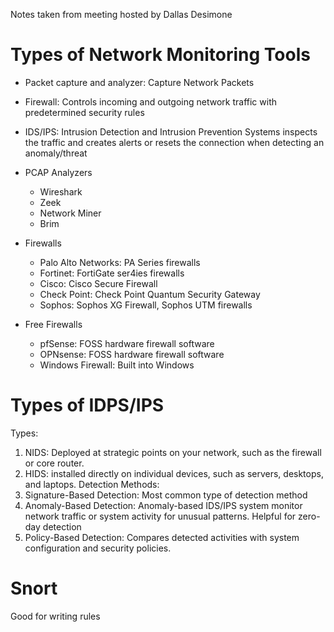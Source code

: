 Notes taken from meeting hosted by Dallas Desimone

# Types of Network Monitoring Tools
- Packet capture and analyzer: Capture Network Packets
- Firewall: Controls incoming and outgoing network traffic with predetermined security rules 
- IDS/IPS: Intrusion Detection and Intrusion Prevention Systems inspects the traffic and creates alerts or resets the connection when detecting an anomaly/threat 

- PCAP Analyzers
	- Wireshark
	- Zeek
	- Network Miner
	- Brim

- Firewalls
	- Palo Alto Networks: PA Series firewalls
	- Fortinet: FortiGate ser4ies firewalls
	- Cisco: Cisco Secure Firewall
	- Check Point: Check Point Quantum Security Gateway
	- Sophos: Sophos XG Firewall, Sophos UTM firewalls
- Free Firewalls
	- pfSense: FOSS hardware firewall software
	- OPNsense: FOSS hardware firewall software
	- Windows Firewall: Built into Windows 

# Types of IDPS/IPS

Types:
1. NIDS: Deployed at strategic points on your network, such as the firewall or core router.
2. HIDS: installed directly on individual devices, such as servers, desktops, and laptops.
Detection Methods:
1. Signature-Based Detection: Most common type of detection method
2. Anomaly-Based Detection: Anomaly-based IDS/IPS system monitor network traffic or system activity for unusual patterns. Helpful for zero-day detection
3. Policy-Based Detection: Compares detected activities with system configuration and security policies. 

# Snort
Good for writing rules 